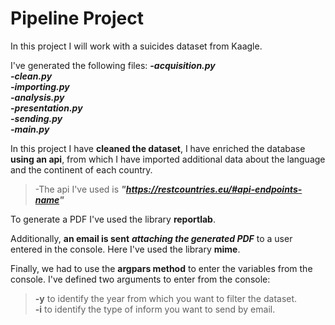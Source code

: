 # Pipeline Project

In this project I will work with a suicides dataset from Kaagle. 

I've generated the following files:
***-acquisition.py***<br>
***-clean.py***<br>
***-importing.py***<br>
***-analysis.py***<br>
***-presentation.py***<br>
***-sending.py***<br>
***-main.py***

In this project I have **cleaned the dataset**, I have enriched the database **using an api**, from which I have imported additional data about the language and the continent of each country.
>-The api I've used is ***"https://restcountries.eu/#api-endpoints-name"***

To generate a PDF I've used the library **reportlab**.

Additionally, **an email is sent** ***attaching the generated PDF*** to a user entered in the console. Here I've used the library **mime**.

Finally, we had to use the **argpars method** to enter the variables from the console. I've defined two arguments to enter from the console:<br>
>**-y** to identify the year from which you want to filter the dataset.<br>
>**-i** to identify the type of inform you want to send by email.
